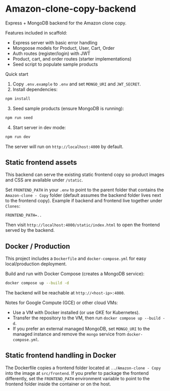 # Amazon-clone-copy-backend

Express + MongoDB backend for the Amazon clone copy.

Features included in scaffold:

- Express server with basic error handling
- Mongoose models for Product, User, Cart, Order
- Auth routes (register/login) with JWT
- Product, cart, and order routes (starter implementations)
- Seed script to populate sample products

Quick start

1. Copy `.env.example` to `.env` and set `MONGO_URI` and `JWT_SECRET`.
2. Install dependencies:

```bash
npm install
```

3. Seed sample products (ensure MongoDB is running):

```bash
npm run seed
```

4. Start server in dev mode:

```bash
npm run dev
```

The server will run on `http://localhost:4000` by default.

## Static frontend assets

This backend can serve the existing static frontend copy so product images and CSS are available under `/static`.

Set `FRONTEND_PATH` in your `.env` to point to the parent folder that contains the `Amazon-clone - Copy` folder (default assumes the backend folder lives next to the frontend copy). Example if backend and frontend live together under `Clones`:

```
FRONTEND_PATH=..
```

Then visit `http://localhost:4000/static/index.html` to open the frontend served by the backend.

## Docker / Production

This project includes a `Dockerfile` and `docker-compose.yml` for easy local/production deployment.

Build and run with Docker Compose (creates a MongoDB service):

```bash
docker compose up --build -d
```

The backend will be reachable at `http://<host-ip>:4000`.

Notes for Google Compute (GCE) or other cloud VMs:

- Use a VM with Docker installed (or use GKE for Kubernetes).
- Transfer the repository to the VM, then run `docker compose up --build -d`.
- If you prefer an external managed MongoDB, set `MONGO_URI` to the managed instance and remove the `mongo` service from `docker-compose.yml`.

## Static frontend handling in Docker

The Dockerfile copies a frontend folder located at `../Amazon-clone - Copy` into the image at `src/frontend`. If you prefer to package the frontend differently, set the `FRONTEND_PATH` environment variable to point to the frontend folder inside the container or on the host.

